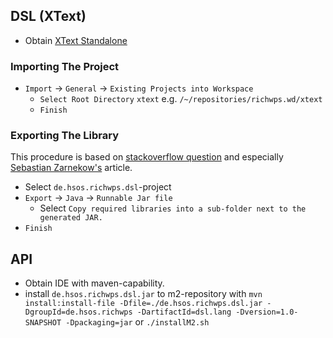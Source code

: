 
## DSL (XText)

* Obtain [XText Standalone](http://www.eclipse.org/Xtext/download.html)

### Importing The Project

* `Import` -> `General` -> `Existing Projects into Workspace` 
  * `Select Root Directory` `xtext` e.g. `/~/repositories/richwps.wd/xtext`
  * `Finish`

### Exporting The Library

This procedure is based on [stackoverflow question](http://stackoverflow.com/questions/7840685/is-it-possible-to-use-xtext-without-eclipse/7854545#7854545) and especially [Sebastian Zarnekow's](http://zarnekow.blogspot.de/2010/06/how-to-deploy-xtext-standalone.html) article.

* Select `de.hsos.richwps.dsl`-project
* `Export` -> `Java` -> `Runnable Jar file`
	* Select `Copy required libraries into a sub-folder next to the generated JAR.`
* `Finish`

## API

* Obtain IDE with maven-capability.
* install `de.hsos.richwps.dsl.jar` to m2-repository with
`mvn install:install-file -Dfile=./de.hsos.richwps.dsl.jar -DgroupId=de.hsos.richwps -DartifactId=dsl.lang -Dversion=1.0-SNAPSHOT -Dpackaging=jar` or `./installM2.sh`
